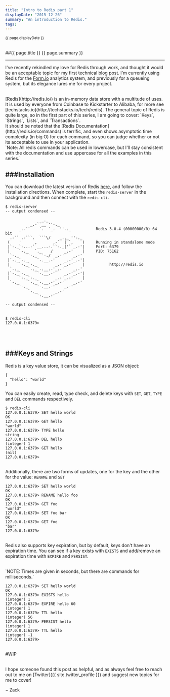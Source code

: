 ```yaml
---
title: "Intro to Redis part 1"
displayDate: "2015-12-26"
summary: "An introduction to Redis."
tags:
---
```

<small class="left">
{{ page.displayDate }}
</small>
<br><br>

##{{ page.title }}
{{ page.summary }}

---
I've recently rekindled my love for Redis through work, and thought it would be an acceptable topic for my first 
technical blog post. I'm currently using Redis for the [Form.io](http://form.io/) analytics system, and previously 
for a queueing system, but its elegance lures me for every project.

<br>
[Redis](http://redis.io/) is an in-memory data store with a multitude of uses. It is used by everyone from Coinbase to
Kickstarter to Alibaba, for more see [techstacks.io](http://techstacks.io/tech/redis). The general topic of Redis is
quite large, so in the first part of this series, I am going to cover: `Keys`, `Strings`, `Lists`, and `Transactions`.

<br>
It should be noted that the [Redis Documentation](http://redis.io/commands) is terrific, and even shows asymptotic
time complexity (in big O) for each command, so you can judge whether or not its acceptable to use in your application.

<br>
`Note: All redis commands can be used in lowercase, but I'll stay consistent with the documentation and use uppercase
for all the examples in this series.`

<br>

###Installation
---
You can download the latest version of Redis [here](http://redis.io/download), and follow the installation directions.
When complete, start the `redis-server` in the background and then connect with the `redis-cli`.

<pre>
<code class="bash">$ redis-server
-- output condensed --

                _._                                                  
           _.-``__ ''-._                                             
      _.-``    `.  `_.  ''-._           Redis 3.0.4 (00000000/0) 64 bit
  .-`` .-```.  ```\/    _.,_ ''-._                                   
 (    '      ,       .-`  | `,    )     Running in standalone mode
 |`-._`-...-` __...-.``-._|'` _.-'|     Port: 6379
 |    `-._   `._    /     _.-'    |     PID: 75162
  `-._    `-._  `-./  _.-'    _.-'                                   
 |`-._`-._    `-.__.-'    _.-'_.-'|                                  
 |    `-._`-._        _.-'_.-'    |           http://redis.io        
  `-._    `-._`-.__.-'_.-'    _.-'                                   
 |`-._`-._    `-.__.-'    _.-'_.-'|                                  
 |    `-._`-._        _.-'_.-'    |                                  
  `-._    `-._`-.__.-'_.-'    _.-'                                   
      `-._    `-.__.-'    _.-'                                       
          `-._        _.-'                                           
              `-.__.-'                          

-- output condensed --
</code>
</pre>

<pre>
<code class="bash">$ redis-cli
127.0.0.1:6379>
</code>
</pre>


<br>

###Keys and Strings
---
Redis is a key value store, it can be visualized as a JSON object:
<pre>
<code class="json">{
  "hello": "world"
}</code>
</pre>

You can easily create, read, type check, and delete keys with `SET`, `GET`, `TYPE` and `DEL` commands respectively. 

<pre>
<code class="bash">$ redis-cli
127.0.0.1:6379> SET hello world
OK
127.0.0.1:6379> GET hello
"world"
127.0.0.1:6379> TYPE hello
string
127.0.0.1:6379> DEL hello
(integer) 1
127.0.0.1:6379> GET hello
(nil)
127.0.0.1:6379> 
</code>
</pre>

Additionally, there are two forms of updates, one for the key and the other for the value: `RENAME` and `SET`

<pre>
<code class="bash">127.0.0.1:6379> SET hello world
OK
127.0.0.1:6379> RENAME hello foo
OK
127.0.0.1:6379> GET foo
"world"
127.0.0.1:6379> SET foo bar
OK
127.0.0.1:6379> GET foo
"bar"
127.0.0.1:6379>
</code>
</pre>


Redis also supports key expiration, but by default, keys don't have an expiration time. You can see if a key exists with
`EXISTS` and add/remove an expiration time with `EXPIRE` and `PERSIST`.

<br>
`NOTE: Times are given in seconds, but there are commands for milliseconds.`

<pre>
<code class="bash">127.0.0.1:6379> SET hello world
OK
127.0.0.1:6379> EXISTS hello
(integer) 1
127.0.0.1:6379> EXPIRE hello 60
(integer) 1
127.0.0.1:6379> TTL hello
(integer) 56
127.0.0.1:6379> PERSIST hello
(integer) 1
127.0.0.1:6379> TTL hello
(integer) -1
127.0.0.1:6379> 
</code>
</pre>

#WIP

<br>
I hope someone found this post as helpful, and as always feel free to reach out to me on 
[Twitter]({{ site.twitter_profile }}) and suggest new topics for me to cover!

&minus; Zack

<br>
